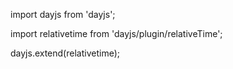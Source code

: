 import dayjs from 'dayjs';

import relativetime from 'dayjs/plugin/relativeTime';

dayjs.extend(relativetime);
